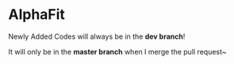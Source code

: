 # AlphaFit

Newly Added Codes will always be in the **dev branch**!

It will only be in the **master branch** when I merge the pull request~
